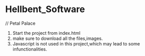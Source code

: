 # Hellbent_Software
// Petal Palace
  1. Start the project from index.html
  2. make sure to download all the files,images.
  3. Javascript is not used in this project,which may lead to some infunctionalities.
